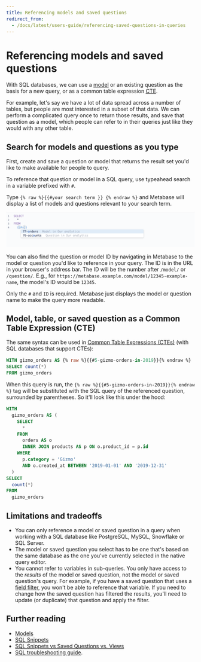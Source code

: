 ```yaml
---
title: Referencing models and saved questions
redirect_from:
  - /docs/latest/users-guide/referencing-saved-questions-in-queries
---
```


# Referencing models and saved questions

With SQL databases, we can use a [model][model] or an existing question as the basis for a new query, or as a common table expression [CTE][cte].

For example, let's say we have a lot of data spread across a number of tables, but people are most interested in a subset of that data. We can perform a complicated query once to return those results, and save that question as a model, which people can refer to in their queries just like they would with any other table.

## Search for models and questions as you type

First, create and save a question or model that returns the result set you'd like to make available for people to query.

To reference that question or model in a SQL query, use typeahead search in a variable prefixed with `#`.

Type `{% raw %}{{#your search term }} {% endraw %}` and Metabase will display a list of models and questions relevant to your search term.

![Typeahead search dropdown for referencing questions and models in SQL queries](../images/search-dropdown.png)

You can also find the question or model ID by navigating in Metabase to the model or question you'd like to reference in your query. The ID is in the URL in your browser's address bar. The ID will be the number after `/model/` or `/question/`. E.g., for `https://metabase.example.com/model/12345-example-name`, the model's ID would be `12345`.

Only the `#` and `ID` is required. Metabase just displays the model or question name to make the query more readable.

## Model, table, or saved question as a Common Table Expression (CTE)

The same syntax can be used in [Common Table Expressions (CTEs)](https://www.metabase.com/learn/grow-your-data-skills/learn-sql/working-with-sql/sql-cte) (with SQL databases that support CTEs):

```sql
WITH gizmo_orders AS {% raw %}{{#5-gizmo-orders-in-2019}}{% endraw %}
SELECT count(*)
FROM gizmo_orders
```

When this query is run, the `{% raw %}{{#5-gizmo-orders-in-2019}}{% endraw %}` tag will be substituted with the SQL query of the referenced question, surrounded by parentheses. So it'll look like this under the hood:

```sql
WITH
  gizmo_orders AS (
    SELECT
      *
    FROM
      orders AS o
      INNER JOIN products AS p ON o.product_id = p.id
    WHERE
      p.category = 'Gizmo'
      AND o.created_at BETWEEN '2019-01-01' AND '2019-12-31'
  )
SELECT
  count(*)
FROM
  gizmo_orders
```

## Limitations and tradeoffs

- You can only reference a model or saved question in a query when working with a SQL database like PostgreSQL, MySQL, Snowflake or SQL Server.
- The model or saved question you select has to be one that's based on the same database as the one you've currently selected in the native query editor.
- You cannot refer to variables in sub-queries. You only have access to the _results_ of the model or saved question, not the model or saved question's query. For example, if you have a saved question that uses a [field filter](https://www.metabase.com/learn/metabase-basics/querying-and-dashboards/sql-in-metabase/field-filters), you won't be able to reference that variable. If you need to change how the saved question has filtered the results, you'll need to update (or duplicate) that question and apply the filter.

## Further reading

- [Models](../../../data-modeling/models.md)
- [SQL Snippets](https://www.metabase.com/learn/metabase-basics/querying-and-dashboards/sql-in-metabase/sql-snippets)
- [SQL Snippets vs Saved Questions vs. Views](https://www.metabase.com/learn/metabase-basics/querying-and-dashboards/sql-in-metabase/organizing-sql)
- [SQL troubleshooting guide](../../../troubleshooting-guide/sql.md).

[cte]: https://www.metabase.com/learn/grow-your-data-skills/learn-sql/working-with-sql/sql-cte
[model]: ../../data-modeling/models.md
